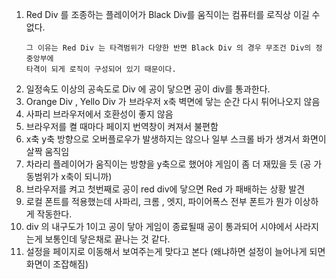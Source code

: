 1. Red Div 를 조종하는 플레이어가 Black Div를 움직이는 컴퓨터를 로직상 이길 수 없다.
    ```
   그 이유는 Red Div 는 타격범위가 다양한 반면 Black Div 의 경우 무조건 Div의 정중앙부에           
   타격이 되게 로직이 구성되어 있기 때문이다.
   ``` 
2. 일정속도 이상의 공속도로 Div 에 공이 닿으면 공이 div를 통과한다.   
3. Orange Div , Yello Div 가 브라우저 x축 벽면에 닿는 순간 다시 튀어나오지 않음   
4. 사파리 브라우저에서 호환성이 좋지 않음   
5. 브라우저를 켤 때마다 페이지 번역창이 켜져서 불편함   
6. x축 y축 방향으로 오버플로우가 발생하지는 않으나 일부 스크롤 바가 생겨서 화면이 살짝 움직임   
7. 차라리 플레이어가 움직이는 방향을 y축으로 했어야 게임이 좀 더 재밌을 듯 (공 가동범위가 x축이 되니까)
8. 브라우저를 켜고 첫번째로 공이 red div에 닿으면 Red 가 패배하는 상황 발견   
9. 로컬 폰트를 적용했는데 사파리, 크롬 , 엣지, 파이어폭스 전부 폰트가 뭔가 이상하게 작동한다.   
10. div 의 내구도가 1이고 공이 닿아 게임이 종료될때 공이 통과되어 시야에서 사라지는게 보통인데 닿은채로 끝나는 것 같다.
11. 설정을 페이지로 이동해서 보여주는게 맞다고 본다 (왜냐하면 설정이 늘어나게 되면 화면이 조잡해짐)